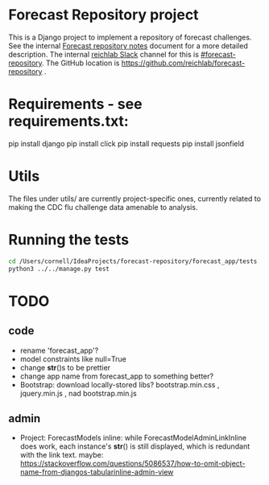 # Forecast Repository project
This is a Django project to implement a repository of forecast challenges. See the internal
[Forecast repository notes](https://docs.google.com/document/d/1cKQY0tgSR8QkxvJUEuMR1xBCvzNYBnMhkNYgK3hCOsk) document
for a more detailed description. The internal [reichlab Slack](https://reichlab.slack.com) channel for this is 
[#forecast-repository](https://reichlab.slack.com/messages/C57HNDFN0/). The GitHub location is
https://github.com/reichlab/forecast-repository .


# Requirements - see requirements.txt:
pip install django
pip install click
pip install requests
pip install jsonfield


# Utils
The files under utils/ are currently project-specific ones, currently related to making the CDC flu challenge data
amenable to analysis.


# Running the tests
```bash
cd /Users/cornell/IdeaProjects/forecast-repository/forecast_app/tests
python3 ../../manage.py test
```


# TODO

## code
- rename 'forecast_app'?
- model constraints like null=True
- change __str__()s to be prettier
- change app name from forecast_app to something better?
- Bootstrap: download locally-stored libs? bootstrap.min.css , jquery.min.js , nad bootstrap.min.js


## admin
- Project: ForecastModels inline: while ForecastModelAdminLinkInline does work, each instance's __str__() is still
  displayed, which is redundant with the link text. maybe: https://stackoverflow.com/questions/5086537/how-to-omit-object-name-from-djangos-tabularinline-admin-view

